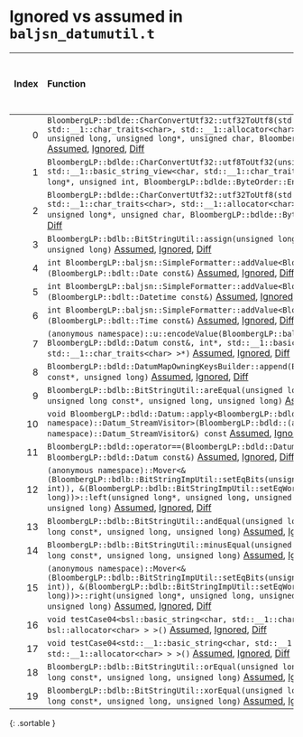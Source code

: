 # Ignored vs assumed in `baljsn_datumutil.t`

<script src="../sorttable.js"></script>
|   Index | Function                                                                                                                                                                                                                                                                                                                                                                          |   Difference in number of lines |   Function size difference in bytes | Number of lines in assumed build   | Number of bytes in assumed build   | Number of lines in ignored build   | Number of bytes in ignored build   |
|--------:|:----------------------------------------------------------------------------------------------------------------------------------------------------------------------------------------------------------------------------------------------------------------------------------------------------------------------------------------------------------------------------------|--------------------------------:|------------------------------------:|:-----------------------------------|:-----------------------------------|:-----------------------------------|:-----------------------------------|
|       0 | `BloombergLP::bdlde::CharConvertUtf32::utf32ToUtf8(std::__1::basic_string<char, std::__1::char_traits<char>, std::__1::allocator<char> >*, unsigned int const*, unsigned long, unsigned long*, unsigned char, BloombergLP::bdlde::ByteOrder::Enum)` [Assumed](0.assume.s.txt), [Ignored](0.none.s.txt), [Diff](0.diff.html)                                                       |                               5 |                                  16 | 432                                | 4,519,568                          | 416                                | 4,521,136                          |
|       1 | `BloombergLP::bdlde::CharConvertUtf32::utf8ToUtf32(unsigned int*, unsigned long, std::__1::basic_string_view<char, std::__1::char_traits<char> > const&, unsigned long*, unsigned int, BloombergLP::bdlde::ByteOrder::Enum)` [Assumed](1.assume.s.txt), [Ignored](1.none.s.txt), [Diff](1.diff.html)                                                                              |                               4 |                                  64 | 1,216                              | 4,517,088                          | 1,152                              | 4,518,736                          |
|       2 | `BloombergLP::bdlde::CharConvertUtf32::utf32ToUtf8(std::__1::basic_string<char, std::__1::char_traits<char>, std::__1::allocator<char> >*, unsigned int const*, unsigned long*, unsigned char, BloombergLP::bdlde::ByteOrder::Enum)` [Assumed](2.assume.s.txt), [Ignored](2.none.s.txt), [Diff](2.diff.html)                                                                      |                               3 |                                   0 | 400                                | 4,518,720                          | 400                                | 4,520,304                          |
|       3 | `BloombergLP::bdlb::BitStringUtil::assign(unsigned long*, unsigned long, bool, unsigned long)` [Assumed](3.assume.s.txt), [Ignored](3.none.s.txt), [Diff](3.diff.html)                                                                                                                                                                                                            |                               1 |                                   0 | 448                                | 4,466,096                          | 448                                | 4,466,560                          |
|       4 | `int BloombergLP::baljsn::SimpleFormatter::addValue<BloombergLP::bdlt::Date>(BloombergLP::bdlt::Date const&)` [Assumed](4.assume.s.txt), [Ignored](4.none.s.txt), [Diff](4.diff.html)                                                                                                                                                                                             |                              -1 |                                   0 | 288                                | 4,452,112                          | 288                                | 4,452,576                          |
|       5 | `int BloombergLP::baljsn::SimpleFormatter::addValue<BloombergLP::bdlt::Datetime>(BloombergLP::bdlt::Datetime const&)` [Assumed](5.assume.s.txt), [Ignored](5.none.s.txt), [Diff](5.diff.html)                                                                                                                                                                                     |                              -1 |                                   0 | 288                                | 4,452,688                          | 288                                | 4,453,152                          |
|       6 | `int BloombergLP::baljsn::SimpleFormatter::addValue<BloombergLP::bdlt::Time>(BloombergLP::bdlt::Time const&)` [Assumed](6.assume.s.txt), [Ignored](6.none.s.txt), [Diff](6.diff.html)                                                                                                                                                                                             |                              -1 |                                   0 | 288                                | 4,452,400                          | 288                                | 4,452,864                          |
|       7 | `(anonymous namespace)::u::encodeValue(BloombergLP::baljsn::SimpleFormatter*, BloombergLP::bdld::Datum const&, int*, std::__1::basic_string_view<char, std::__1::char_traits<char> >*)` [Assumed](7.assume.s.txt), [Ignored](7.none.s.txt), [Diff](7.diff.html)                                                                                                                   |                              -5 |                                 -32 | 1,040                              | 4,448,432                          | 1,072                              | 4,448,864                          |
|       8 | `BloombergLP::bdld::DatumMapOwningKeysBuilder::append(BloombergLP::bdld::DatumMapEntry const*, unsigned long)` [Assumed](8.assume.s.txt), [Ignored](8.none.s.txt), [Diff](8.diff.html)                                                                                                                                                                                            |                              -6 |                                 -16 | 1,008                              | 4,513,072                          | 1,024                              | 4,514,704                          |
|       9 | `BloombergLP::bdlb::BitStringUtil::areEqual(unsigned long const*, unsigned long, unsigned long const*, unsigned long, unsigned long)` [Assumed](9.assume.s.txt), [Ignored](9.none.s.txt), [Diff](9.diff.html)                                                                                                                                                                     |                              -8 |                                 -32 | 496                                | 4,482,016                          | 528                                | 4,483,376                          |
|      10 | `void BloombergLP::bdld::Datum::apply<BloombergLP::bdld::(anonymous namespace)::Datum_StreamVisitor>(BloombergLP::bdld::(anonymous namespace)::Datum_StreamVisitor&) const` [Assumed](10.assume.s.txt), [Ignored](10.none.s.txt), [Diff](10.diff.html)                                                                                                                            |                              -9 |                                 -32 | 1,632                              | 4,499,392                          | 1,664                              | 4,500,944                          |
|      11 | `BloombergLP::bdld::operator==(BloombergLP::bdld::Datum const&, BloombergLP::bdld::Datum const&)` [Assumed](11.assume.s.txt), [Ignored](11.none.s.txt), [Diff](11.diff.html)                                                                                                                                                                                                      |                             -14 |                                 -48 | 1,568                              | 4,503,168                          | 1,616                              | 4,504,752                          |
|      12 | `(anonymous namespace)::Mover<&(BloombergLP::bdlb::BitStringImpUtil::setEqBits(unsigned long*, int, unsigned long, int)), &(BloombergLP::bdlb::BitStringImpUtil::setEqWord(unsigned long*, unsigned long))>::left(unsigned long*, unsigned long, unsigned long const*, unsigned long, unsigned long)` [Assumed](12.assume.s.txt), [Ignored](12.none.s.txt), [Diff](12.diff.html)  |                             -16 |                                 -64 | 1,504                              | 4,477,792                          | 1,568                              | 4,478,944                          |
|      13 | `BloombergLP::bdlb::BitStringUtil::andEqual(unsigned long*, unsigned long, unsigned long const*, unsigned long, unsigned long)` [Assumed](13.assume.s.txt), [Ignored](13.none.s.txt), [Diff](13.diff.html)                                                                                                                                                                        |                             -22 |                                 -80 | 2,784                              | 4,467,120                          | 2,864                              | 4,467,584                          |
|      14 | `BloombergLP::bdlb::BitStringUtil::minusEqual(unsigned long*, unsigned long, unsigned long const*, unsigned long, unsigned long)` [Assumed](14.assume.s.txt), [Ignored](14.none.s.txt), [Diff](14.diff.html)                                                                                                                                                                      |                             -27 |                                 -96 | 2,464                              | 4,469,904                          | 2,560                              | 4,470,448                          |
|      15 | `(anonymous namespace)::Mover<&(BloombergLP::bdlb::BitStringImpUtil::setEqBits(unsigned long*, int, unsigned long, int)), &(BloombergLP::bdlb::BitStringImpUtil::setEqWord(unsigned long*, unsigned long))>::right(unsigned long*, unsigned long, unsigned long const*, unsigned long, unsigned long)` [Assumed](15.assume.s.txt), [Ignored](15.none.s.txt), [Diff](15.diff.html) |                             -41 |                                -144 | 1,232                              | 4,479,328                          | 1,376                              | 4,480,544                          |
|      16 | `void testCase04<bsl::basic_string<char, std::__1::char_traits<char>, bsl::allocator<char> > >()` [Assumed](16.assume.s.txt), [Ignored](16.none.s.txt), [Diff](16.diff.html)                                                                                                                                                                                                      |                             -48 |                                -160 | 23,040                             | 4,366,240                          | 23,200                             | 4,366,304                          |
|      17 | `void testCase04<std::__1::basic_string<char, std::__1::char_traits<char>, std::__1::allocator<char> > >()` [Assumed](17.assume.s.txt), [Ignored](17.none.s.txt), [Diff](17.diff.html)                                                                                                                                                                                            |                             -50 |                                -192 | 21,424                             | 4,389,280                          | 21,616                             | 4,389,504                          |
|      18 | `BloombergLP::bdlb::BitStringUtil::orEqual(unsigned long*, unsigned long, unsigned long const*, unsigned long, unsigned long)` [Assumed](18.assume.s.txt), [Ignored](18.none.s.txt), [Diff](18.diff.html)                                                                                                                                                                         |                             -77 |                                -256 | 2,656                              | 4,472,368                          | 2,912                              | 4,473,008                          |
|      19 | `BloombergLP::bdlb::BitStringUtil::xorEqual(unsigned long*, unsigned long, unsigned long const*, unsigned long, unsigned long)` [Assumed](19.assume.s.txt), [Ignored](19.none.s.txt), [Diff](19.diff.html)                                                                                                                                                                        |                             -77 |                                -256 | 2,656                              | 4,475,024                          | 2,912                              | 4,475,920                          |
{: .sortable }
